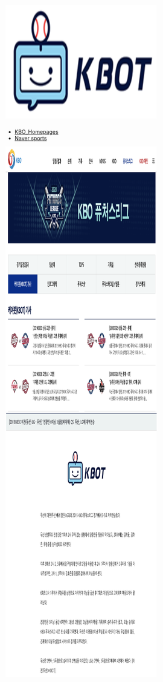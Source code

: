 #  <img src="./img/logo.png" width="400" height="300">

- [KBO_Homepages](https://www.koreabaseball.com/Futures/KBot/List.aspx)
- [Naver sports](https://sports.news.naver.com/kbaseball/club/postList.nhn?expertId=515&page=2)

<img src="./img/KBO_Homepage.png" width="400" height="700"> <img src="./img/articles.png" width="400" height="700">
